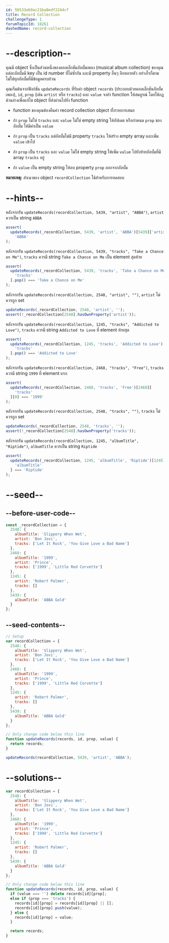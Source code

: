 ```yaml
---
id: 56533eb9ac21ba0edf2244cf
title: Record Collection
challengeType: 1
forumTopicId: 18261
dashedName: record-collection
---
```


# --description--

คุณมี object ซึ่งเป็นส่วนหนึ่งของคอลเล็กชันอัลบั้มเพลง (musical album collection) ของคุณ แต่ละอัลบั้มมี key เป็น id number ที่ไม่ซ้ำกัน และมี property อื่นๆ อีกหลายตัว อย่างไรก็ตาม ไม่ใช่ทุกอัลบั้มที่มีข้อมูลครบถ้วน

คุณเริ่มต้นจากฟังก์ชัน `updateRecords` ที่รับค่า object `records` (ประกอบด้วยคอลเล็กชันอัลบั้มเพลง), `id`, `prop` (เช่น `artist` หรือ `tracks`) และ `value` จงทำ function ให้สมบูรณ์ โดยใช้กฎด้านล่างเพื่อแก้ไข object ที่ส่งผ่านไปยัง function


- function ของคุณต้องคืนค่า record collection object ทั้งรายการเสมอ

- ถ้า `prop` ไม่ใช่ `tracks` และ `value` ไม่ใช่ empty string ให้อัปเดต หรือกำหนด `prop` ของอัลบั้ม ให้มีค่าเป็น `value`

- ถ้า `prop` เป็น `tracks` แต่อัลบั้มไม่มี property `tracks` ให้สร้าง empty array และเพิ่ม `value` เข้าไป

- ถ้า  `prop` เป็น `tracks` และ `value` ไม่ใช่ empty string ให้เพิ่ม `value` ไปยังท้ายอัลบั้มที่มี array `tracks` อยู่

- ถ้า `value` เป็น empty string ให้ลบ property `prop` ออกจากอัลบั้ม 


**หมายเหตุ:** สำเนาของ object `recordCollection` ใช้สำหรับการทดสอบ


# --hints--

หลังจากรัน `updateRecords(recordCollection, 5439, "artist", "ABBA")`, `artist` ควรเป็น string `ABBA`

```js
assert(
  updateRecords(_recordCollection, 5439, 'artist', 'ABBA')[5439]['artist'] ===
    'ABBA'
);
```

หลังจากรัน `updateRecords(recordCollection, 5439, "tracks", "Take a Chance on Me")`, `tracks` ควรมี string `Take a Chance on Me` เป็น element สุดท้าย

```js
assert(
  updateRecords(_recordCollection, 5439, 'tracks', 'Take a Chance on Me')[5439][
    'tracks'
  ].pop() === 'Take a Chance on Me'
);
```

หลังจากรัน `updateRecords(recordCollection, 2548, "artist", "")`, `artist` ไม่ควรถูก set

```js
updateRecords(_recordCollection, 2548, 'artist', '');
assert(!_recordCollection[2548].hasOwnProperty('artist'));
```

หลังจากรัน `updateRecords(recordCollection, 1245, "tracks", "Addicted to Love")`, `tracks` ควรมี string `Addicted to Love` ที่ element ท้ายสุด

```js
assert(
  updateRecords(_recordCollection, 1245, 'tracks', 'Addicted to Love')[1245][
    'tracks'
  ].pop() === 'Addicted to Love'
);
```

หลังจากรัน `updateRecords(recordCollection, 2468, "tracks", "Free")`, `tracks` ควรมี string `1999` ที่ element แรก

```js
assert(
  updateRecords(_recordCollection, 2468, 'tracks', 'Free')[2468][
    'tracks'
  ][0] === '1999'
);
```

หลังจากรัน `updateRecords(recordCollection, 2548, "tracks", "")`, `tracks` ไม่ควรถูก set

```js
updateRecords(_recordCollection, 2548, 'tracks', '');
assert(!_recordCollection[2548].hasOwnProperty('tracks'));
```

หลังจากรัน `updateRecords(recordCollection, 1245, "albumTitle", "Riptide")`, `albumTitle` ควรเป็น string `Riptide`

```js
assert(
  updateRecords(_recordCollection, 1245, 'albumTitle', 'Riptide')[1245][
    'albumTitle'
  ] === 'Riptide'
);
```

# --seed--

## --before-user-code--

```js
const _recordCollection = {
  2548: {
    albumTitle: 'Slippery When Wet',
    artist: 'Bon Jovi',
    tracks: ['Let It Rock', 'You Give Love a Bad Name']
  },
  2468: {
    albumTitle: '1999',
    artist: 'Prince',
    tracks: ['1999', 'Little Red Corvette']
  },
  1245: {
    artist: 'Robert Palmer',
    tracks: []
  },
  5439: {
    albumTitle: 'ABBA Gold'
  }
};
```

## --seed-contents--

```js
// Setup
var recordCollection = {
  2548: {
    albumTitle: 'Slippery When Wet',
    artist: 'Bon Jovi',
    tracks: ['Let It Rock', 'You Give Love a Bad Name']
  },
  2468: {
    albumTitle: '1999',
    artist: 'Prince',
    tracks: ['1999', 'Little Red Corvette']
  },
  1245: {
    artist: 'Robert Palmer',
    tracks: []
  },
  5439: {
    albumTitle: 'ABBA Gold'
  }
};

// Only change code below this line
function updateRecords(records, id, prop, value) {
  return records;
}

updateRecords(recordCollection, 5439, 'artist', 'ABBA');
```

# --solutions--

```js
var recordCollection = {
  2548: {
    albumTitle: 'Slippery When Wet',
    artist: 'Bon Jovi',
    tracks: ['Let It Rock', 'You Give Love a Bad Name']
  },
  2468: {
    albumTitle: '1999',
    artist: 'Prince',
    tracks: ['1999', 'Little Red Corvette']
  },
  1245: {
    artist: 'Robert Palmer',
    tracks: []
  },
  5439: {
    albumTitle: 'ABBA Gold'
  }
};

// Only change code below this line
function updateRecords(records, id, prop, value) {
  if (value === '') delete records[id][prop];
  else if (prop === 'tracks') {
    records[id][prop] = records[id][prop] || [];
    records[id][prop].push(value);
  } else {
    records[id][prop] = value;
  }

  return records;
}
```
